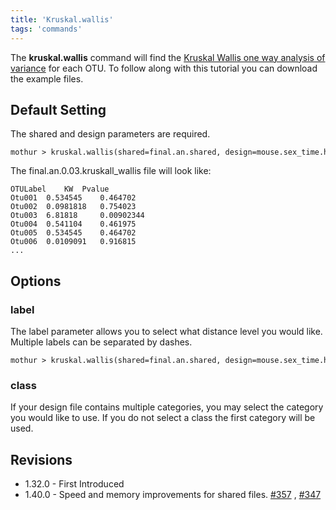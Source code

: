 ```yaml
---
title: 'Kruskal.wallis'
tags: 'commands'
---
```

The **kruskal.wallis** command will find the [Kruskal Wallis one way
analysis of
variance](https://en.wikipedia.org/wiki/Kruskal–Wallis_one-way_analysis_of_variance)
for each OTU. To follow along with this tutorial you can download the
example files.

## Default Setting

The shared and design parameters are required.

    mothur > kruskal.wallis(shared=final.an.shared, design=mouse.sex_time.headers.design)

The final.an.0.03.kruskall\_wallis file will look like:

    OTULabel    KW  Pvalue
    Otu001  0.534545    0.464702
    Otu002  0.0981818   0.754023
    Otu003  6.81818     0.00902344
    Otu004  0.541104    0.461975
    Otu005  0.534545    0.464702
    Otu006  0.0109091   0.916815
    ... 

## Options

### label

The label parameter allows you to select what distance level you would
like. Multiple labels can be separated by dashes.

    mothur > kruskal.wallis(shared=final.an.shared, design=mouse.sex_time.headers.design, label=0.03)

### class

If your design file contains multiple categories, you may select the
category you would like to use. If you do not select a class the first
category will be used.

## Revisions

-   1.32.0 - First Introduced
-   1.40.0 - Speed and memory improvements for shared files.
    [\#357](https://github.com/mothur/mothur/issues/357) ,
    [\#347](https://github.com/mothur/mothur/issues/347)


